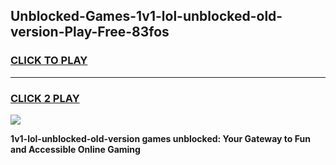
## Unblocked-Games-1v1-lol-unblocked-old-version-Play-Free-83fos
<h3>
<a href="https://premium76.site?title=1v1-lol-unblocked-old-version&ref=21A">CLICK TO PLAY</a></h3>
<hr>

<h3>
<a href="https://premium76.site?title=1v1-lol-unblocked-old-version&ref=21A">CLICK 2 PLAY</a>
  
</h3>

<a href="https://premium76.site?title=1v1-lol-unblocked-old-version&ref=21A"><img src="https://clearcache.store/games.png"></a>


**1v1-lol-unblocked-old-version games unblocked: Your Gateway to Fun and Accessible Online Gaming**
